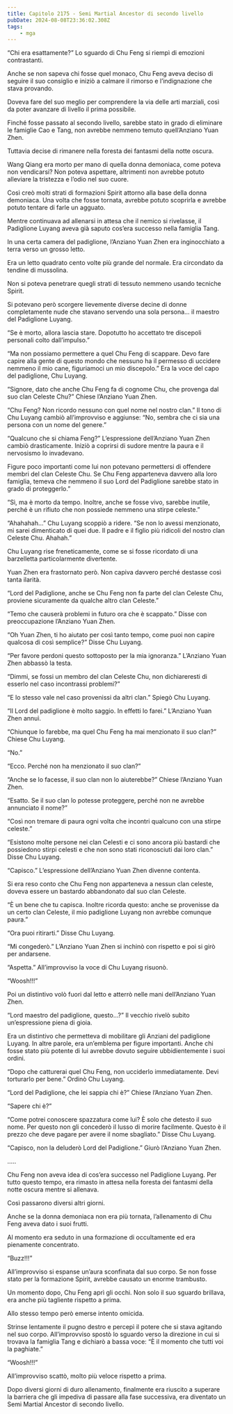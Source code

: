 ```yaml
---
title: Capitolo 2175 - Semi Martial Ancestor di secondo livello
pubDate: 2024-08-08T23:36:02.308Z
tags:
    - mga
---
```



“Chi era esattamente?” Lo sguardo di Chu Feng si riempì di emozioni contrastanti.

Anche se non sapeva chi fosse quel monaco, Chu Feng aveva deciso di seguire il suo consiglio e iniziò a calmare il rimorso e l’indignazione che stava provando.

Doveva fare del suo meglio per comprendere la via delle arti marziali, così da poter avanzare di livello il prima possibile.

Finché fosse passato al secondo livello, sarebbe stato in grado di eliminare le famiglie Cao e Tang, non avrebbe nemmeno temuto quell’Anziano Yuan Zhen.

Tuttavia decise di rimanere nella foresta dei fantasmi della notte oscura.

Wang Qiang era morto per mano di quella donna demoniaca, come poteva non vendicarsi? Non poteva aspettare, altrimenti non avrebbe potuto alleviare la tristezza e l’odio nel suo cuore.

Così creò molti strati di formazioni Spirit attorno alla base della donna demoniaca. Una volta che fosse tornata, avrebbe potuto scoprirla e avrebbe potuto tentare di farle un agguato.

Mentre continuava ad allenarsi in attesa che il nemico si rivelasse, il Padiglione Luyang aveva già saputo cos’era successo nella famiglia Tang.

In una certa camera del padiglione, l’Anziano Yuan Zhen era inginocchiato a terra verso un grosso letto.

Era un letto quadrato cento volte più grande del normale. Era circondato da tendine di mussolina.

Non si poteva penetrare quegli strati di tessuto nemmeno usando tecniche Spirit.

Si potevano però scorgere lievemente diverse decine di donne completamente nude che stavano servendo una sola persona… il maestro del Padiglione Luyang.

“Se è morto, allora lascia stare. Dopotutto ho accettato tre discepoli personali colto dall’impulso.”

“Ma non possiamo permettere a quel Chu Feng di scappare. Devo fare capire alla gente di questo mondo che nessuno ha il permesso di uccidere nemmeno il mio cane, figuriamoci un mio discepolo.” Era la voce del capo del padiglione, Chu Luyang.

“Signore, dato che anche Chu Feng fa di cognome Chu, che provenga dal suo clan Celeste Chu?” Chiese l’Anziano Yuan Zhen.

“Chu Feng? Non ricordo nessuno con quel nome nel nostro clan.” Il tono di Chu Luyang cambiò all’improvviso e aggiunse: “No, sembra che ci sia una persona con un nome del genere.”

“Qualcuno che si chiama Feng?” L’espressione dell’Anziano Yuan Zhen cambiò drasticamente. Iniziò a coprirsi di sudore mentre la paura e il nervosismo lo invadevano.

Figure poco importanti come lui non potevano permettersi di offendere membri del clan Celeste Chu. Se Chu Feng apparteneva davvero alla loro famiglia, temeva che nemmeno il suo Lord del Padiglione sarebbe stato in grado di proteggerlo.”

“Sì, ma è morto da tempo. Inoltre, anche se fosse vivo, sarebbe inutile, perché è un rifiuto che non possiede nemmeno una stirpe celeste.”

“Ahahahah…” Chu Luyang scoppiò a ridere. “Se non lo avessi menzionato, mi sarei dimenticato di quei due. Il padre e il figlio più ridicoli del nostro clan Celeste Chu. Ahahah.”

Chu Luyang rise freneticamente, come se si fosse ricordato di una barzelletta particolarmente divertente.

Yuan Zhen era frastornato però. Non capiva davvero perché destasse così tanta ilarità.

“Lord del Padiglione, anche se Chu Feng non fa parte del clan Celeste Chu, proviene sicuramente da qualche altro clan Celeste.”

“Temo che causerà problemi in futuro ora che è scappato.” Disse con preoccupazione l’Anziano Yuan Zhen.

“Oh Yuan Zhen, ti ho aiutato per così tanto tempo, come puoi non capire qualcosa di così semplice?” Disse Chu Luyang.

“Per favore perdoni questo sottoposto per la mia ignoranza.” L’Anziano Yuan Zhen abbassò la testa.

“Dimmi, se fossi un membro del clan Celeste Chu, non dichiareresti di esserlo nel caso incontrassi problemi?”

“E lo stesso vale nel caso provenissi da altri clan.” Spiegò Chu Luyang.

“Il Lord del padiglione è molto saggio. In effetti lo farei.” L’Anziano Yuan Zhen annuì.

“Chiunque lo farebbe, ma quel Chu Feng ha mai menzionato il suo clan?” Chiese Chu Luyang.

“No.”

“Ecco. Perché non ha menzionato il suo clan?”

“Anche se lo facesse, il suo clan non lo aiuterebbe?” Chiese l’Anziano Yuan Zhen.

“Esatto. Se il suo clan lo potesse proteggere, perché non ne avrebbe annunciato il nome?”

“Così non tremare di paura ogni volta che incontri qualcuno con una stirpe celeste.”

“Esistono molte persone nei clan Celesti e ci sono ancora più bastardi che possiedono stirpi celesti e che non sono stati riconosciuti dai loro clan.” Disse Chu Luyang.

“Capisco.” L’espressione dell’Anziano Yuan Zhen divenne contenta.

Si era reso conto che Chu Feng non apparteneva a nessun clan celeste, doveva essere un bastardo abbandonato dal suo clan Celeste.

“È un bene che tu capisca. Inoltre ricorda questo: anche se provenisse da un certo clan Celeste, il mio padiglione Luyang non avrebbe comunque paura.”

“Ora puoi ritirarti.” Disse Chu Luyang.

“Mi congederò.” L’Anziano Yuan Zhen si inchinò con rispetto e poi si girò per andarsene.

“Aspetta.” All’improvviso la voce di Chu Luyang risuonò.

“Woosh!!!”

Poi un distintivo volò fuori dal letto e atterrò nelle mani dell’Anziano Yuan Zhen.

“Lord maestro del padiglione, questo…?” Il vecchio rivelò subito un’espressione piena di gioia.

Era un distintivo che permetteva di mobilitare gli Anziani del padiglione Luyang. In altre parole, era un’emblema per figure importanti. Anche chi fosse stato più potente di lui avrebbe dovuto seguire ubbidientemente i suoi ordini.

“Dopo che catturerai quel Chu Feng, non ucciderlo immediatamente. Devi torturarlo per bene.” Ordinò Chu Luyang.

“Lord del Padiglione, che lei sappia chi è?” Chiese l’Anziano Yuan Zhen.

“Sapere chi è?”

“Come potrei conoscere spazzatura come lui? È solo che detesto il suo nome. Per questo non gli concederò il lusso di morire facilmente. Questo è il prezzo che deve pagare per avere il nome sbagliato.” Disse Chu Luyang.

“Capisco, non la deluderò Lord del Padiglione.” Giurò l’Anziano Yuan Zhen.

…..

Chu Feng non aveva idea di cos’era successo nel Padiglione Luyang. Per tutto questo tempo, era rimasto in attesa nella foresta dei fantasmi della notte oscura mentre si allenava.

Così passarono diversi altri giorni.

Anche se la donna demoniaca non era più tornata, l’allenamento di Chu Feng aveva dato i suoi frutti.

Al momento era seduto in una formazione di occultamente ed era pienamente concentrato.

“Buzz!!!”

All’improvviso si espanse un’aura sconfinata dal suo corpo. Se non fosse stato per la formazione Spirit, avrebbe causato un enorme trambusto.

Un momento dopo, Chu Feng aprì gli occhi. Non solo il suo sguardo brillava, era anche più tagliente rispetto a prima.

Allo stesso tempo però emerse intento omicida.

Strinse lentamente il pugno destro e percepì il potere che si stava agitando nel suo corpo. All’improvviso spostò lo sguardo verso la direzione in cui si trovava la famiglia Tang e dichiarò a bassa voce: “È il momento che tutti voi la paghiate.”

“Woosh!!!”

All’improvviso scattò, molto più veloce rispetto a prima.

Dopo diversi giorni di duro allenamento, finalmente era riuscito a superare la barriera che gli impediva di passare alla fase successiva, era diventato un Semi Martial Ancestor di secondo livello.



